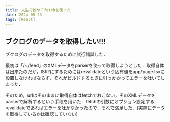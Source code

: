 ```yaml
---
title: 人生で始めてfetchを使った
date: 2024-05-23
tags: [React]
---
```


## ブクログのデータを取得したい!!!

ブクログのデータを取得するために試行錯誤した．

最初は「/~/feed」のXMLデータをparserを使って取得しようとした．取得自体は出来たのだが，ISR?にするためにはrevalidateという固有値をapp/page.tsxに設置しなければならず，それがビルドするときに引っかかってエラーを吐いてしまった．

そのため，urlはそのままに取得自体はfetchでおこない，そのXMLデータをparserで解析するという手段を用いた．fetchの引数にオプション設定するrevalidateであればエラーを吐かなかったので，それで満足した．(実際にデータを取得しているかは確認していない)